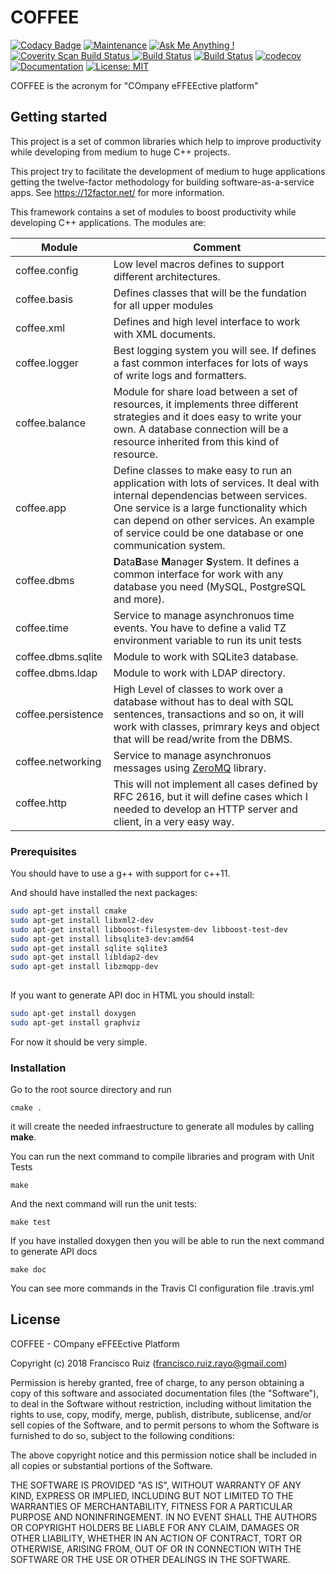 # COFFEE

[![Codacy Badge](https://api.codacy.com/project/badge/Grade/765adc76c848465ba47a244973ef654a)](https://app.codacy.com/app/cisco.tierra/coffee?utm_source=github.com&utm_medium=referral&utm_content=ciscoruiz/coffee&utm_campaign=badger)
[![Maintenance](https://img.shields.io/badge/Maintained%3F-yes-green.svg)](https://github.com/ciscoruiz/coffee/graphs/commit-activity)
[![Ask Me Anything !](https://img.shields.io/badge/Ask%20me-anything-1abc9c.svg)](https://github.com/ciscoruiz)
<a href="https://scan.coverity.com/projects/ciscoruiz-coffee">
  <img alt="Coverity Scan Build Status"
       src="https://scan.coverity.com/projects/15097/badge.svg"/>
</a>
[![Build Status](https://travis-ci.org/ciscoruiz/coffee.svg?branch=master)](https://travis-ci.org/ciscoruiz/coffee)
[![Build Status](https://semaphoreci.com/api/v1/ciscoruiz/coffee/branches/develop/badge.svg)](https://semaphoreci.com/ciscoruiz/coffee)
[![codecov](https://codecov.io/gh/ciscoruiz/coffee/branch/master/graph/badge.svg)](https://codecov.io/gh/ciscoruiz/coffee)
[![Documentation](https://codedocs.xyz/ciscoruiz/coffee.svg)](https://codedocs.xyz/ciscoruiz/coffee/index.html)
[![License: MIT](https://img.shields.io/badge/License-MIT-yellow.svg)](https://opensource.org/licenses/MIT)

COFFEE is the acronym for "COmpany eFFEEctive platform"

## Getting started 

This project is a set of common libraries which help to improve productivity while developing from medium to huge C++ projects.

This project try to facilitate the development of medium to huge applications getting the twelve-factor methodology for building software-as-a-service apps. See https://12factor.net/ for more information.

This framework contains a set of modules to boost productivity while developing C++ applications. The modules are:

| Module | Comment|
|--------|--------|
| coffee.config | Low level macros defines to support different architectures. |
| coffee.basis | Defines classes that will be the fundation for all upper modules |
| coffee.xml | Defines and high level interface to work with XML documents. |
| coffee.logger | Best logging system you will see. If defines a fast common interfaces for lots of ways of write logs and formatters. |
| coffee.balance | Module for share load between a set of resources, it implements three different strategies and it does easy to write your own. A database connection will be a resource inherited from this kind of resource. |
| coffee.app | Define classes to make easy to run an application with lots of services. It deal with internal dependencias between services. One service is a large functionality which can depend on other services. An example of service could be one database or one communication system. |
| coffee.dbms | **D**ata**B**ase **M**anager **S**ystem. It defines a common interface for work with any database you need (MySQL, PostgreSQL and more). |
| coffee.time | Service to manage asynchronuos time events. You have to define a valid TZ environment variable to run its unit tests |
| coffee.dbms.sqlite | Module to work with SQLite3 database. |
| coffee.dbms.ldap | Module to work with LDAP directory. |
| coffee.persistence | High Level of classes to work over a database without has to deal with SQL sentences, transactions and so on, it will work with classes, primrary keys and object that will be read/write from the DBMS. |
| coffee.networking | Service to manage asynchronuos messages using [ZeroMQ](http://zguide.zeromq.org/page:all) library. |
| coffee.http | This will not implement all cases defined by RFC 2616, but it will define cases which I needed to develop an HTTP server and client, in a very easy way. |

### Prerequisites

You should have to use a g++ with support for c++11.

And should have installed the next packages:

```bash
sudo apt-get install cmake
sudo apt-get install libxml2-dev
sudo apt-get install libboost-filesystem-dev libboost-test-dev
sudo apt-get install libsqlite3-dev:amd64
sudo apt-get install sqlite sqlite3   
sudo apt-get install libldap2-dev
sudo apt-get install libzmqpp-dev
   
```

If you want to generate API doc in HTML you should install:

```bash
sudo apt-get install doxygen
sudo apt-get install graphviz
```

For now it should be very simple.

### Installation

Go to the root source directory and run

```
cmake .
``` 
it will create the needed infraestructure to generate all modules by calling **make**.

You can run the next command to compile libraries and program with Unit Tests

```
make 
``` 

And the next command will run the unit tests:

```
make test
``` 

If you have installed doxygen then you will be able to run the next command to generate API docs

```
make doc
``` 

You can see more commands in the Travis CI configuration file .travis.yml

## License

COFFEE - COmpany eFFEEctive Platform

Copyright (c) 2018 Francisco Ruiz (francisco.ruiz.rayo@gmail.com)

Permission is hereby granted, free of charge, to any person obtaining a copy
of this software and associated documentation files (the "Software"), to deal
in the Software without restriction, including without limitation the rights
to use, copy, modify, merge, publish, distribute, sublicense, and/or sell
copies of the Software, and to permit persons to whom the Software is
furnished to do so, subject to the following conditions:

The above copyright notice and this permission notice shall be included in all
copies or substantial portions of the Software.

THE SOFTWARE IS PROVIDED "AS IS", WITHOUT WARRANTY OF ANY KIND, EXPRESS OR
IMPLIED, INCLUDING BUT NOT LIMITED TO THE WARRANTIES OF MERCHANTABILITY,
FITNESS FOR A PARTICULAR PURPOSE AND NONINFRINGEMENT. IN NO EVENT SHALL THE
AUTHORS OR COPYRIGHT HOLDERS BE LIABLE FOR ANY CLAIM, DAMAGES OR OTHER
LIABILITY, WHETHER IN AN ACTION OF CONTRACT, TORT OR OTHERWISE, ARISING FROM,
OUT OF OR IN CONNECTION WITH THE SOFTWARE OR THE USE OR OTHER DEALINGS IN THE
SOFTWARE.


